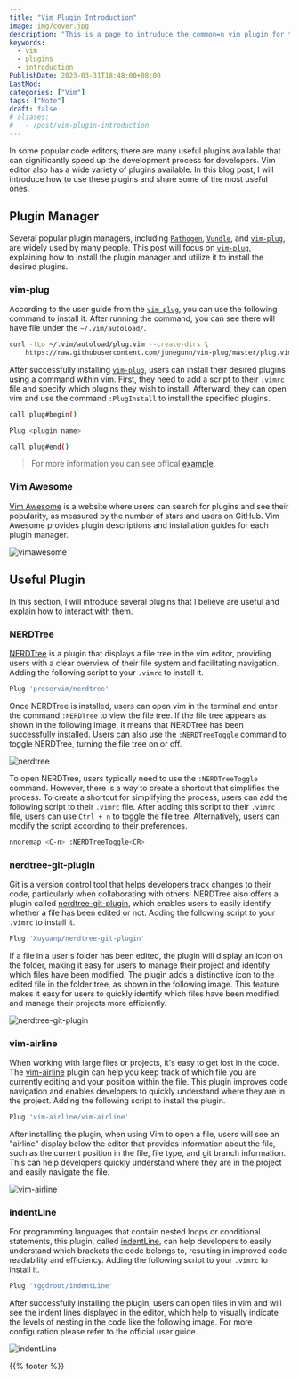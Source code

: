 ```yaml
---
title: "Vim Plugin Introduction"
image: img/cover.jpg
description: "This is a page to intruduce the common=n vim plugin for the software developer."
keywords:
  - vim
  - plugins
  - introduction
PublishDate: 2023-03-31T18:48:00+08:00
LastMod: 
categories: ["Vim"]
tags: ["Note"]
draft: false
# aliases:
#   - /post/vim-plugin-introduction
---
```


In some popular code editors, there are many useful plugins available that can significantly speed up the development process for developers. Vim editor also has a wide variety of plugins available. In this blog post, I will introduce how to use these plugins and share some of the most useful ones.

## Plugin Manager

Several popular plugin managers, including [`Pathogen`](https://github.com/tpope/vim-pathogen), [`Vundle`](https://github.com/VundleVim/Vundle.vim), and [`vim-plug`](https://github.com/junegunn/vim-plug), are widely used by many people. This post will focus on [`vim-plug`](https://github.com/junegunn/vim-plug), explaining how to install the plugin manager and utilize it to install the desired plugins.

### vim-plug

According to the user guide from the [`vim-plug`](https://github.com/junegunn/vim-plug), you can use the following command to install it. After running the command, you can see there will have file under the `~/.vim/autoload/`.

```bash
curl -fLo ~/.vim/autoload/plug.vim --create-dirs \
    https://raw.githubusercontent.com/junegunn/vim-plug/master/plug.vim
```

After successfully installing [`vim-plug`](https://github.com/junegunn/vim-plug), users can install their desired plugins using a command within vim. First, they need to add a script to their `.vimrc` file and specify which plugins they wish to install. Afterward, they can open vim and use the command `:PlugInstall` to install the specified plugins.

```bash
call plug#begin()

Plug <plugin name>

call plug#end()
```

> For more information you can see offical [example](https://github.com/junegunn/vim-plug#example).

### Vim Awesome

[Vim Awesome](https://vimawesome.com/) is a website where users can search for plugins and see their popularity, as measured by the number of stars and users on GitHub. Vim Awesome provides plugin descriptions and installation guides for each plugin manager.

![vimawesome](img/vimawesome.jpg)

## Useful Plugin

In this section, I will introduce several plugins that I believe are useful and explain how to interact with them.

### NERDTree

[NERDTree](https://github.com/preservim/nerdtree) is a plugin that displays a file tree in the vim editor, providing users with a clear overview of their file system and facilitating navigation. Adding the following script to your `.vimrc` to install it.

```bash
Plug 'preservim/nerdtree'
```

Once NERDTree is installed, users can open vim in the terminal and enter the command `:NERDTree` to view the file tree. If the file tree appears as shown in the following image, it means that NERDTree has been successfully installed. Users can also use the `:NERDTreeToggle` command to toggle NERDTree, turning the file tree on or off.

![nerdtree](img/nerdtree.jpg)

To open NERDTree, users typically need to use the `:NERDTreeToggle` command. However, there is a way to create a shortcut that simplifies the process. To create a shortcut for simplifying the process, users can add the following script to their `.vimrc` file. After adding this script to their `.vimrc` file, users can use `Ctrl + n` to toggle the file tree. Alternatively, users can modify the script according to their preferences.

```bash
nnoremap <C-n> :NERDTreeToggle<CR>
```

### nerdtree-git-plugin

Git is a version control tool that helps developers track changes to their code, particularly when collaborating with others. NERDTree also offers a plugin called [nerdtree-git-plugin](https://github.com/Xuyuanp/nerdtree-git-plugin), which enables users to easily identify whether a file has been edited or not. Adding the following script to your `.vimrc` to install it.

```bash
Plug 'Xuyuanp/nerdtree-git-plugin'
```

If a file in a user's folder has been edited, the plugin will display an icon on the folder, making it easy for users to manage their project and identify which files have been modified. The plugin adds a distinctive icon to the edited file in the folder tree, as shown in the following image. This feature makes it easy for users to quickly identify which files have been modified and manage their projects more efficiently.

![nerdtree-git-plugin](img/nerdtree-git-plugin.jpg)

### vim-airline

When working with large files or projects, it's easy to get lost in the code. The [vim-airline](https://github.com/vim-airline/vim-airline) plugin can help you keep track of which file you are currently editing and your position within the file. This plugin improves code navigation and enables developers to quickly understand where they are in the project. Adding the following script to install the plugin.

```bash
Plug 'vim-airline/vim-airline'
```

After installing the plugin, when using Vim to open a file, users will see an "airline" display below the editor that provides information about the file, such as the current position in the file, file type, and git branch information. This can help developers quickly understand where they are in the project and easily navigate the file.

![vim-airline](img/vim-airline.jpg)

### indentLine

For programming languages that contain nested loops or conditional statements, this plugin, called [indentLine](https://github.com/Yggdroot/indentLine), can help developers to easily understand which brackets the code belongs to, resulting in improved code readability and efficiency. Adding the following script to your `.vimrc` to install it.

```bash
Plug 'Yggdroot/indentLine'
```

After successfully installing the plugin, users can open files in vim and will see the indent lines displayed in the editor, which help to visually indicate the levels of nesting in the code like the following image. For more configuration please refer to the official user guide.

![indentLine](img/indentLine.jpg)

{{% footer %}}
